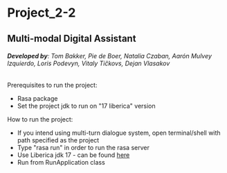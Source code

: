 # Project_2-2
## Multi-modal Digital Assistant
###### ***Developed by***: Tom Bakker, Pie de Boer, Natalia Czaban, Aarón Mulvey Izquierdo, Loris Podevyn, Vitaly Tičkovs, Dejan Vlasakov

Prerequisites to run the project:
- Rasa package
- Set the project jdk to run on "17 liberica" version

How to run the project: 
- If you intend using multi-turn dialogue system, open terminal/shell with path specified as the project
- Type "rasa run" in order to run the rasa server
- Use Liberica jdk 17
      - can be found [here](https://bell-sw.com/pages/downloads/)
- Run from RunApplication class

